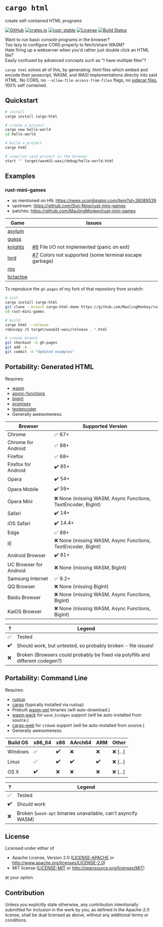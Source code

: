 # `cargo html`

create self-contained HTML programs

[![GitHub](https://img.shields.io/github/stars/MaulingMonkey/cargo-html.svg?label=GitHub&style=social)](https://github.com/MaulingMonkey/cargo-html)
[![crates.io](https://img.shields.io/crates/v/cargo-html.svg)](https://crates.io/crates/cargo-html)
[![rust: stable](https://img.shields.io/badge/rust-stable-yellow.svg)](https://gist.github.com/MaulingMonkey/c81a9f18811079f19326dac4daa5a359#minimum-supported-rust-versions-msrv)
[![License](https://img.shields.io/crates/l/cargo_html.svg)](https://github.com/MaulingMonkey/cargo-html)
[![Build Status](https://github.com/MaulingMonkey/cargo-html/workflows/Rust/badge.svg)](https://github.com/MaulingMonkey/cargo-html/actions?query=workflow%3Arust)


Want to run basic console programs in the browser?<br>
Too lazy to configure CORS properly to fetch/share WASM?<br>
Hate firing up a webserver when you'd rather just double click an HTML file?<br>
Easily confused by advanced concepts such as "I have multiple files"?<br>

`cargo html` solves all of this, by generating .html files which embed and encode their javascript, WASM, and WASI implementations directly into said HTML.  No CORS, no `--allow-file-access-from-files` flags, no [sidecar files](https://en.wikipedia.org/wiki/Sidecar_file), 100% self contained.



<h2 name="quickstart">Quickstart</h2>

```sh
# install
cargo install cargo-html

# create a project
cargo new hello-world
cd hello-world

# build a project
cargo html

# view/run said project in the browser
start "" target/wasm32-wasi/debug/hello-world.html
```



<h2 name="examples">Examples</h2>

### rust-mini-games

* as mentioned on HN: https://news.ycombinator.com/item?id=26089539
* upstream: https://github.com/Syn-Nine/rust-mini-games
* patches:  https://github.com/MaulingMonkey/rust-mini-games

| Game | Issues |
| ---- | ------ |
| [asylum](https://maulingmonkey.com/rust-mini-games/asylum.html)
| [guess](https://maulingmonkey.com/rust-mini-games/guess.html)
| [knights](https://maulingmonkey.com/rust-mini-games/knights.html) | [#6](https://github.com/MaulingMonkey/cargo-html/issues/6) File I/O not implemented (panic on exit)
| [lord](https://maulingmonkey.com/rust-mini-games/lord.html)       | [#7](https://github.com/MaulingMonkey/cargo-html/issues/7) Colors not supported (some terminal escape garbage)
| [rps](https://maulingmonkey.com/rust-mini-games/rps.html)
| [tictactoe](https://maulingmonkey.com/rust-mini-games/tictactoe.html)

To reproduce the `gh-pages` of my fork of that repository from scratch:
```sh
# init
cargo install cargo-html
git clone --branch cargo-html-demo https://github.com/MaulingMonkey/rust-mini-games
cd rust-mini-games

# build
cargo html --release
robocopy /S target/wasm32-wasi/release . *.html

# create branch
git checkout -b gh-pages
git add -A .
git commit -m "Updated examples"
```



<h2 name="portability-generated-html">Portability: Generated HTML</h2>

Requires:
* [wasm](https://caniuse.com/wasm)
* [async-functions](https://caniuse.com/async-functions)
* [bigint](https://caniuse.com/bigint)
* [promises](https://caniuse.com/promises)
* [textencoder](https://caniuse.com/textencoder)
* Generally awesomeness.

| Browser               | Supported Version |
| -----------------     | ----------------- |
| Chrome                | ✅ 67+
| Chrome for Android    | ✅ 88+
| Firefox               | ✅ 68+
| Firefox for Android   | ✔️ 85+
| Opera                 | ✔️ 54+
| Opera Mobile          | ✔️ 59+
| Opera Mini            | ❌ None (missing WASM, Async Functions, TextEncoder, BigInt)
| Safari                | ✔️ 14+
| iOS Safari            | ✔️ 14.4+
| Edge                  | ✅ 88+
| IE                    | ❌ None (missing WASM, Async Functions, TextEncoder, BigInt)
| Android Browser       | ✔️ 81+
| UC Browser for Android| ❌ None (missing WASM, BigInt)
| Samsung Internet      | ✅ 9.2+
| QQ Browser            | ❌ None (missing BigInt)
| Baidu Browser         | ❌ None (missing WASM, Async Functions, BigInt)
| KaiOS Browser         | ❌ None (missing WASM, Async Functions, BigInt)

| ?     | Legend    |
| ----- | --------- |
| ✅    | Tested
| ✔️    | Should work, but untested, so probably broken - file issues!
| ❌    | Broken (Browsers could probably be fixed via polyfills and different codegen?)



<h2 name="portability-command-line">Portability: Command Line</h2>

Requires:
* [rustup](https://rustup.rs/)
* [cargo](https://github.com/rust-lang/cargo) (typically installed via rustup)
* Prebuilt [wasm-opt](https://github.com/WebAssembly/binaryen/releases) binaries (will auto-download.)
* [wasm-pack](https://github.com/rustwasm/wasm-pack) for `wasm_bindgen` support (will be auto-installed from source.)
* [cargo-web](https://github.com/koute/cargo-web) for `stdweb` support (will be auto-installed from source.)
* Generally awesomeness.

| Build OS      | x86_64    | x86       | AArch64   | ARM       | Other |
| ------------- | --------- | --------- | --------- | --------- | ----- |
| Windows       | ✅       | ✔️        | ❌       | ❌        | ❌ \[...\]
| Linux         | ✅       | ✔️        | ✔️       | ✔️        | ❌ \[...\]
| OS X          | ✔️       | ❌        | ❌       | ❌        | ❌ \[...\]

| ?     | Legend    |
| ----- | --------- |
| ✅    | Tested
| ✔️    | Should work
| ❌    | Broken (`wasm-opt` binaries unavailable, can't asyncify WASM)



<h2 name="license">License</h2>

Licensed under either of

* Apache License, Version 2.0 ([LICENSE-APACHE](LICENSE-APACHE) or http://www.apache.org/licenses/LICENSE-2.0)
* MIT license ([LICENSE-MIT](LICENSE-MIT) or http://opensource.org/licenses/MIT)

at your option.



<h2 name="contribution">Contribution</h2>

Unless you explicitly state otherwise, any contribution intentionally submitted
for inclusion in the work by you, as defined in the Apache-2.0 license, shall be
dual licensed as above, without any additional terms or conditions.
